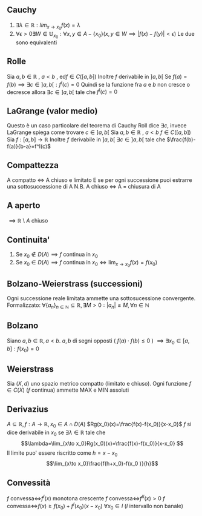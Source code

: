 ## Cauchy
1) $\exists \lambda \in \mathbb{R} : lim_{x\to x_{0}}f(x)=\lambda$
2) $\forall\epsilon>0 \exists W\in\mathbb{U}_{x_{0}}: \forall x,y\in A -\{x_{0}\}(x,y \in W \implies |f(x)-f(y)|<\epsilon)$
Le due sono equivalenti

## Rolle
Sia $a,b \in \mathbb{R}$ , $a<b$ , ed$f \in C([a,b])$
Inoltre $f$ derivabile in $]a,b[$
Se $f(a)=f(b) \implies \exists c \in ]a,b[ : f^I(c)=0$
Quindi se la funzione fra $a$ e $b$ non cresce o decresce allora  $\exists c \in ]a,b[$ tale che $f^I(c)=0$

## LaGrange (valor medio)
Questo è un caso particolare del teorema di Cauchy
Roll dice $\exists c$, invece LaGrange spiega come trovare $c\in]a,b[$
Sia $a,b \in \mathbb{R}$ , $a<b$ 
$f \in C([a,b])$
Sia $f:[a,b]\to\mathbb{R}$
Inoltre $f$ derivabile in $]a,b[$
$\exists c \in ]a,b[$ tale che $\frac{f(b)-f(a)}{b-a}=f^I(c)$

## Compattezza
A compatto $\iff$ A chiuso e limitato
E se per ogni successione puoi estrarre una sottosuccessione di A
N.B. A chiuso $\iff$ A = chiusura di A

## A aperto
$\implies \mathbb{R}$ \ $A$ chiuso 

## Continuita'
1) Se $x_{0} \not\in D(A) \implies f$ continua in $x_0$
2) Se $x_{0} \in D(A) \implies f$ continua in $x_{0}\iff \lim_{x\to x_0}f(x)=f(x_0)$

## Bolzano-Weierstrass (successioni)
Ogni successione reale limitata ammette una sottosucessione convergente. Formalizzato:
$\forall \{a_n\}_{n\in\mathbb{N}}\subseteq \mathbb{R}, \exists M>0:|a_{n}|\leq M, \forall n \in \mathbb{N}$

## Bolzano
Siano $a,b\in \mathbb{R}, a<b$. 
$a,b$ di segni opposti ( $f(a)\cdot f(b) \leq 0$ )
$\implies \exists x_{0}\in [a,b]:f(x_0)=0$

## Weierstrass
Sia $(X,d)$ uno spazio metrico compatto (limitato e chiuso). Ogni funzione $f\in C(X)$ ($f$ continua) ammette MAX e MIN assoluti

## Derivazius
$A\subseteq\mathbb{R}, f:A\to\mathbb{R}, x_{0} \in A\cap D(A)$
$Rg(x_0)(x)=\frac{f(x)-f(x_0)}{x-x_0}$
$f$ si dice derivabile in $x_0$ se $\exists \lambda \in \mathbb{R}$ tale che
$$\lambda=\lim_{x\to x_0}Rg(x_0)(x)=\frac{f(x)-f(x_0)}{x-x_0}
$$
Il limite puo' essere riscritto come $h=x-x_0$
$$\lim_{x\to x_0}\frac{f(h+x_0)-f(x_0
)}{h}$$
## Convessità
$f$ convessa$\iff$$f^I(x)$ monotona crescente
$f$ convessa$\iff$$f^{II}(x)>0$
$f$ convessa$\iff$$f(x)\geq f(x_0)+f^I(x_0)(x-x_0)$    $\forall x_{0}\in I$    ($I$ intervallo non banale)

